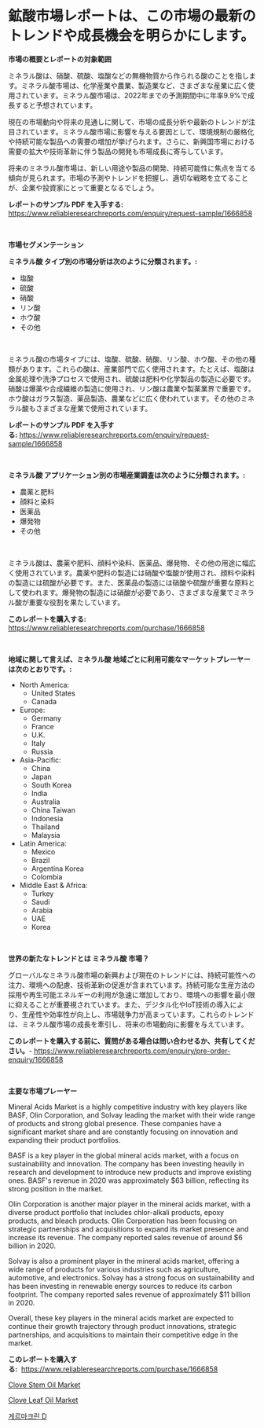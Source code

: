 <p><h1>鉱酸市場レポートは、この市場の最新のトレンドや成長機会を明らかにします。</h1></p><p><strong>市場の概要とレポートの対象範囲</strong></p>
<p><p>ミネラル酸は、硝酸、硫酸、塩酸などの無機物質から作られる酸のことを指します。ミネラル酸市場は、化学産業や農業、製造業など、さまざまな産業に広く使用されています。ミネラル酸市場は、2022年までの予測期間中に年率9.9%で成長すると予想されています。</p><p>現在の市場動向や将来の見通しに関して、市場の成長分析や最新のトレンドが注目されています。ミネラル酸市場に影響を与える要因として、環境規制の厳格化や持続可能な製品への需要の増加が挙げられます。さらに、新興国市場における需要の拡大や技術革新に伴う製品の開発も市場成長に寄与しています。</p><p>将来のミネラル酸市場は、新しい用途や製品の開発、持続可能性に焦点を当てる傾向が見られます。市場の予測やトレンドを把握し、適切な戦略を立てることが、企業や投資家にとって重要となるでしょう。</p></p>
<p><strong>レポートのサンプル PDF を入手する:</strong> <a href="https://www.reliableresearchreports.com/enquiry/request-sample/1666858">https://www.reliableresearchreports.com/enquiry/request-sample/1666858</a></p>
<p>&nbsp;</p>
<p><strong>市場セグメンテーション</strong></p>
<p><strong>ミネラル酸 タイプ別の市場分析は次のように分類されます。:</strong></p>
<p><ul><li>塩酸</li><li>硫酸</li><li>硝酸</li><li>リン酸</li><li>ホウ酸</li><li>その他</li></ul></p>
<p>&nbsp;</p>
<p><p>ミネラル酸の市場タイプには、塩酸、硫酸、硝酸、リン酸、ホウ酸、その他の種類があります。これらの酸は、産業部門で広く使用されます。たとえば、塩酸は金属処理や洗浄プロセスで使用され、硫酸は肥料や化学製品の製造に必要です。硝酸は爆薬や合成繊維の製造に使用され、リン酸は農業や製薬業界で重要です。ホウ酸はガラス製造、薬品製造、農業などに広く使われています。その他のミネラル酸もさまざまな産業で使用されています。</p></p>
<p><strong>レポートのサンプル PDF を入手する:</strong>&nbsp;<a href="https://www.reliableresearchreports.com/enquiry/request-sample/1666858">https://www.reliableresearchreports.com/enquiry/request-sample/1666858</a></p>
<p>&nbsp;</p>
<p><strong> ミネラル酸 アプリケーション別の市場産業調査は次のように分類されます。:</strong></p>
<p><ul><li>農薬と肥料</li><li>顔料と染料</li><li>医薬品</li><li>爆発物</li><li>その他</li></ul></p>
<p>&nbsp;</p>
<p><p>ミネラル酸は、農薬や肥料、顔料や染料、医薬品、爆発物、その他の用途に幅広く使用されています。農薬や肥料の製造には硝酸や塩酸が使用され、顔料や染料の製造には硫酸が必要です。また、医薬品の製造には硝酸や硫酸が重要な原料として使われます。爆発物の製造には硝酸が必要であり、さまざまな産業でミネラル酸が重要な役割を果たしています。</p></p>
<p><strong>このレポートを購入する:</strong>&nbsp; <a href="https://www.reliableresearchreports.com/purchase/1666858">https://www.reliableresearchreports.com/purchase/1666858</a></p>
<p>&nbsp;</p>
<p><strong>地域に関して言えば、ミネラル酸 地域ごとに利用可能なマーケットプレーヤーは次のとおりです。:</strong></p>
<p><ul>
    <li>
        North America:
        <ul>
            <li>United States</li>
            <li>Canada</li>
        </ul>
    </li>
    <li>
        Europe:
        <ul>
            <li>Germany</li>
            <li>France</li>
            <li>U.K.</li>
            <li>Italy</li>
            <li>Russia</li>
        </ul>
    </li>
    <li>
        Asia-Pacific:
        <ul>
            <li>China</li>
            <li>Japan</li>
            <li>South Korea</li>
            <li>India</li>
            <li>Australia</li>
            <li>China Taiwan</li>
            <li>Indonesia</li>
            <li>Thailand</li>
            <li>Malaysia</li>
        </ul>
    </li>
    <li>
        Latin America:
        <ul>
            <li>Mexico</li>
            <li>Brazil</li>
            <li>Argentina Korea</li>
            <li>Colombia</li>
        </ul>
    </li>
    <li>
        Middle East & Africa:
        <ul>
            <li>Turkey</li>
            <li>Saudi</li>
            <li>Arabia</li>
            <li>UAE</li>
            <li>Korea</li>
        </ul>
    </li>
    </ul></p>
<p>&nbsp;</p>
<p><strong>世界の新たなトレンドとは ミネラル酸 市場？</strong></p>
<p><p>グローバルなミネラル酸市場の新興および現在のトレンドには、持続可能性への注力、環境への配慮、技術革新の促進が含まれています。持続可能な生産方法の採用や再生可能エネルギーの利用が急速に増加しており、環境への影響を最小限に抑えることが重要視されています。また、デジタル化やIoT技術の導入により、生産性や効率性が向上し、市場競争力が高まっています。これらのトレンドは、ミネラル酸市場の成長を牽引し、将来の市場動向に影響を与えています。</p></p>
<p><strong>このレポートを購入する前に、質問がある場合は問い合わせるか、共有してください。</strong>- <a href="https://www.reliableresearchreports.com/enquiry/pre-order-enquiry/1666858">https://www.reliableresearchreports.com/enquiry/pre-order-enquiry/1666858</a></p>
<p>&nbsp;</p>
<p><strong>主要な市場プレーヤー</strong></p>
<p><p>Mineral Acids Market is a highly competitive industry with key players like BASF, Olin Corporation, and Solvay leading the market with their wide range of products and strong global presence. These companies have a significant market share and are constantly focusing on innovation and expanding their product portfolios. </p><p>BASF is a key player in the global mineral acids market, with a focus on sustainability and innovation. The company has been investing heavily in research and development to introduce new products and improve existing ones. BASF's revenue in 2020 was approximately $63 billion, reflecting its strong position in the market.</p><p>Olin Corporation is another major player in the mineral acids market, with a diverse product portfolio that includes chlor-alkali products, epoxy products, and bleach products. Olin Corporation has been focusing on strategic partnerships and acquisitions to expand its market presence and increase its revenue. The company reported sales revenue of around $6 billion in 2020.</p><p>Solvay is also a prominent player in the mineral acids market, offering a wide range of products for various industries such as agriculture, automotive, and electronics. Solvay has a strong focus on sustainability and has been investing in renewable energy sources to reduce its carbon footprint. The company reported sales revenue of approximately $11 billion in 2020.</p><p>Overall, these key players in the mineral acids market are expected to continue their growth trajectory through product innovations, strategic partnerships, and acquisitions to maintain their competitive edge in the market.</p></p>
<p><strong>このレポートを購入する:</strong>&nbsp;&nbsp;<a href="https://www.reliableresearchreports.com/purchase/1666858">https://www.reliableresearchreports.com/purchase/1666858</a></p>
<p><p><a href="https://artistic-helicopter-ca9.notion.site/Clove-Stem-Oil-Market-Size-Growth-Outlook-from-2024-to-2031-projecting-at-Market-s-Trends-Analysis-6ca9a42809324310a8002109005a9e56">Clove Stem Oil Market</a></p><p><a href="https://picayune-night-cbd.notion.site/Clove-Leaf-Oil-Market-Size-2024-2031-Global-Industrial-Analysis-Key-Geographical-Regions-Market--0fe6ef5b10e641fe9b97e73363399b35">Clove Leaf Oil Market</a></p><p><a href="https://github.com/CorEmtymerich56566/Market-Research-Report-List-1/blob/main/765547713390.md">게르마크린 D</a></p></p>